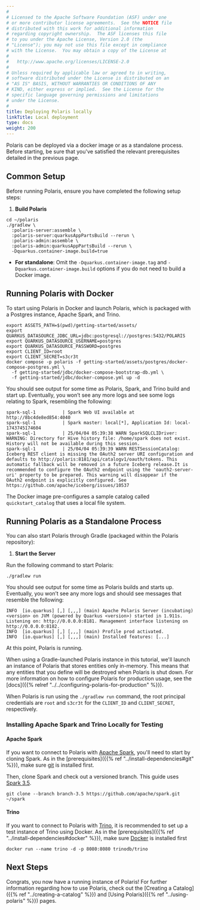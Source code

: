 ```yaml
---
#
# Licensed to the Apache Software Foundation (ASF) under one
# or more contributor license agreements.  See the NOTICE file
# distributed with this work for additional information
# regarding copyright ownership.  The ASF licenses this file
# to you under the Apache License, Version 2.0 (the
# "License"); you may not use this file except in compliance
# with the License.  You may obtain a copy of the License at
#
#   http://www.apache.org/licenses/LICENSE-2.0
#
# Unless required by applicable law or agreed to in writing,
# software distributed under the License is distributed on an
# "AS IS" BASIS, WITHOUT WARRANTIES OR CONDITIONS OF ANY
# KIND, either express or implied.  See the License for the
# specific language governing permissions and limitations
# under the License.
#
title: Deploying Polaris locally
linkTitle: Local deployment
type: docs
weight: 200
---
```


Polaris can be deployed via a docker image or as a standalone process. Before starting, be sure that you've satisfied the relevant prerequisites detailed in the previous page.

## Common Setup
Before running Polaris, ensure you have completed the following setup steps:

1. **Build Polaris**
```shell
cd ~/polaris
./gradlew \
  :polaris-server:assemble \
  :polaris-server:quarkusAppPartsBuild --rerun \
  :polaris-admin:assemble \
  :polaris-admin:quarkusAppPartsBuild --rerun \
  -Dquarkus.container-image.build=true
```
- **For standalone**: Omit the `-Dquarkus.container-image.tag` and `-Dquarkus.container-image.build` options if you do not need to build a Docker image.

## Running Polaris with Docker

To start using Polaris in Docker and launch Polaris, which is packaged with a Postgres instance, Apache Spark, and Trino.

```shell
export ASSETS_PATH=$(pwd)/getting-started/assets/
export QUARKUS_DATASOURCE_JDBC_URL=jdbc:postgresql://postgres:5432/POLARIS
export QUARKUS_DATASOURCE_USERNAME=postgres
export QUARKUS_DATASOURCE_PASSWORD=postgres
export CLIENT_ID=root
export CLIENT_SECRET=s3cr3t
docker compose -p polaris -f getting-started/assets/postgres/docker-compose-postgres.yml \
  -f getting-started/jdbc/docker-compose-bootstrap-db.yml \
  -f getting-started/jdbc/docker-compose.yml up -d
```

You should see output for some time as Polaris, Spark, and Trino build and start up. Eventually, you won’t see any more logs and see some logs relating to Spark, resembling the following:

```
spark-sql-1          | Spark Web UI available at http://8bc4de8ed854:4040
spark-sql-1          | Spark master: local[*], Application Id: local-1743745174604
spark-sql-1          | 25/04/04 05:39:38 WARN SparkSQLCLIDriver: WARNING: Directory for Hive history file: /home/spark does not exist.   History will not be available during this session.
spark-sql-1          | 25/04/04 05:39:39 WARN RESTSessionCatalog: Iceberg REST client is missing the OAuth2 server URI configuration and defaults to http://polaris:8181/api/catalogv1/oauth/tokens. This automatic fallback will be removed in a future Iceberg release.It is recommended to configure the OAuth2 endpoint using the 'oauth2-server-uri' property to be prepared. This warning will disappear if the OAuth2 endpoint is explicitly configured. See https://github.com/apache/iceberg/issues/10537
```

The Docker image pre-configures a sample catalog called `quickstart_catalog` that uses a local file system.

## Running Polaris as a Standalone Process

You can also start Polaris through Gradle (packaged within the Polaris repository):

1. **Start the Server**

Run the following command to start Polaris:

```shell
./gradlew run
```

You should see output for some time as Polaris builds and starts up. Eventually, you won’t see any more logs and should see messages that resemble the following:

```
INFO  [io.quarkus] [,] [,,,] (main) Apache Polaris Server (incubating) <version> on JVM (powered by Quarkus <version>) started in 1.911s. Listening on: http://0.0.0.0:8181. Management interface listening on http://0.0.0.0:8182.
INFO  [io.quarkus] [,] [,,,] (main) Profile prod activated.
INFO  [io.quarkus] [,] [,,,] (main) Installed features: [...]
```

At this point, Polaris is running.

When using a Gradle-launched Polaris instance in this tutorial, we'll launch an instance of Polaris that stores entities only in-memory. This means that any entities that you define will be destroyed when Polaris is shut down.
For more information on how to configure Polaris for production usage, see the [docs]({{% relref "../../configuring-polaris-for-production" %}}).

When Polaris is run using the `./gradlew run` command, the root principal credentials are `root` and `s3cr3t` for the `CLIENT_ID` and `CLIENT_SECRET`, respectively.

### Installing Apache Spark and Trino Locally for Testing

#### Apache Spark

If you want to connect to Polaris with [Apache Spark](https://spark.apache.org/), you'll need to start by cloning Spark. As in the [prerequisites]({{% ref "../install-dependencies#git" %}}), make sure [git](https://git-scm.com/) is installed first.

Then, clone Spark and check out a versioned branch. This guide uses [Spark 3.5](https://spark.apache.org/releases/spark-release-3-5-0.html).

```shell
git clone --branch branch-3.5 https://github.com/apache/spark.git ~/spark
```

#### Trino
If you want to connect to Polaris with [Trino](https://trino.io/), it is recommended to set up a test instance of Trino using Docker. As in the [prerequisites]({{% ref "../install-dependencies#docker" %}}), make sure [Docker](https://www.docker.com/) is installed first

```shell
docker run --name trino -d -p 8080:8080 trinodb/trino
```

## Next Steps
Congrats, you now have a running instance of Polaris! For further information regarding how to use Polaris,
check out the [Creating a Catalog]({{% ref "../creating-a-catalog" %}}) and
[Using Polaris]({{% ref "../using-polaris" %}}) pages.
